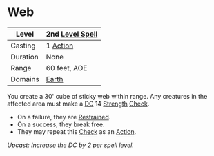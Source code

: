 # Web

| Level    | 2nd [Level Spell](../../../Spell%20Level.md)        |
| -------- | --------------------------------------------------- |
| Casting  | 1 [Action](../../../../Game%20Procedures/Action.md) |
| Duration | None                                                |
| Range    | 60 feet, AOE                                        |
| Domains  | [Earth](../../../Spell%20Domains/Earth.md)          |

You create a 30' cube of sticky web within range. Any creatures in the affected area must make a [DC](../../../../Game%20Procedures/DC.md) 14 [Strength](../../../../Player%20Characters/Chosen%20Statistics/Strength.md) [Check](../../../../Game%20Procedures/Check.md). 
- On a failure, they are [Restrained](../../../../Conditions/Restrained.md). 
- On a success, they break free. 
- They may repeat this [Check](../../../../Game%20Procedures/Check.md) as an [Action](../../../../Game%20Procedures/Action.md).

*Upcast: Increase the DC by 2 per spell level.*
